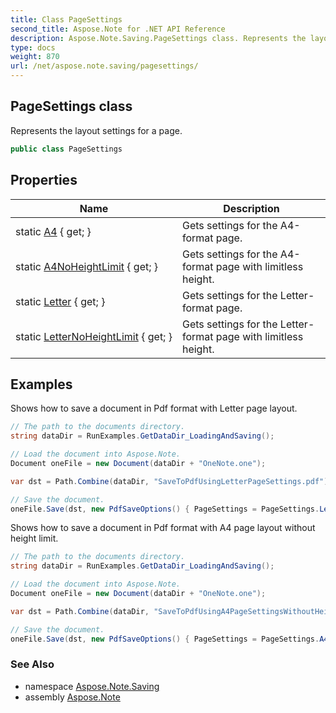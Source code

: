 ```yaml
---
title: Class PageSettings
second_title: Aspose.Note for .NET API Reference
description: Aspose.Note.Saving.PageSettings class. Represents the layout settings for a page
type: docs
weight: 870
url: /net/aspose.note.saving/pagesettings/
---
```

## PageSettings class

Represents the layout settings for a page.

```csharp
public class PageSettings
```

## Properties

| Name | Description |
| --- | --- |
| static [A4](../../aspose.note.saving/pagesettings/a4/) { get; } | Gets settings for the A4-format page. |
| static [A4NoHeightLimit](../../aspose.note.saving/pagesettings/a4noheightlimit/) { get; } | Gets settings for the A4-format page with limitless height. |
| static [Letter](../../aspose.note.saving/pagesettings/letter/) { get; } | Gets settings for the Letter-format page. |
| static [LetterNoHeightLimit](../../aspose.note.saving/pagesettings/letternoheightlimit/) { get; } | Gets settings for the Letter-format page with limitless height. |

## Examples

Shows how to save a document in Pdf format with Letter page layout.

```csharp
// The path to the documents directory.
string dataDir = RunExamples.GetDataDir_LoadingAndSaving();

// Load the document into Aspose.Note.
Document oneFile = new Document(dataDir + "OneNote.one");

var dst = Path.Combine(dataDir, "SaveToPdfUsingLetterPageSettings.pdf");

// Save the document.
oneFile.Save(dst, new PdfSaveOptions() { PageSettings = PageSettings.Letter });
```

Shows how to save a document in Pdf format with A4 page layout without height limit.

```csharp
// The path to the documents directory.
string dataDir = RunExamples.GetDataDir_LoadingAndSaving();

// Load the document into Aspose.Note.
Document oneFile = new Document(dataDir + "OneNote.one");

var dst = Path.Combine(dataDir, "SaveToPdfUsingA4PageSettingsWithoutHeightLimit.pdf");

// Save the document.
oneFile.Save(dst, new PdfSaveOptions() { PageSettings = PageSettings.A4NoHeightLimit });
```

### See Also

* namespace [Aspose.Note.Saving](../../aspose.note.saving/)
* assembly [Aspose.Note](../../)


